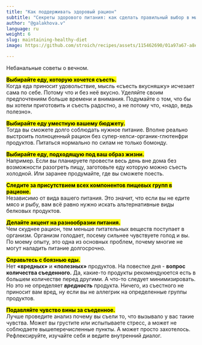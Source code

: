 ```yaml
---
title: "Как поддерживать здоровый рацион"
subtitle: "Секреты здорового питания: как сделать правильный выбор в мире продуктов"
author: "@galakhova.v"
language: ru
weight: 6
slug: maintaining-healthy-diet
image: https://github.com/stroich/recipes/assets/115462690/01a97a67-a8e6-478a-ad47-379e232744c9

---
```


Небанальные советы о вечном.

<mark>**Выбирайте еду, которую хочется съесть.**</mark>   
Когда еда приносит удовольствие, мысль «съесть вкусняшку» исчезает сама по себе. Потому что и без неё вкусно. Уделяйте своим предпочтениям больше времени и внимания. Подумайте о том, что бы вы хотели приготовить и съесть радостно, а не потому что, «надо, ведь полезно».

<mark>**Выбирайте еду уместную вашему бюджету.** </mark>   
Тогда вы сможете долго соблюдать нужное питание. Вполне реально выстроить полноценный рацион без супер-хелси-органик-глютенфри продуктов. Питаться нормально по силам не только бомонду.

<mark>**Выбирайте еду, подходящую под ваш образ жизни.**</mark>    
Например. Если вы планируете провести весь день вне дома без возможности разогреть пищу, заготовьте еду которую можно съесть холодной.
Или заранее продумайте, где вы сможете поесть.

<mark>**Следите за присутствием всех компонентов пищевых групп в рационе.**</mark>   
Независимо от вида вашего питания. Это значит, что если вы не едите мясо и рыбу, вам всё равно нужно искать альтернативные виды белковых продуктов.

<mark>**Делайте акцент на разнообразии питания.** </mark>    
Чем скуднее рацион, тем меньше питательных веществ поступает в организм. Организм голодает, посему сильнее чувствуете голод и вы.
По моему опыту, это одна из основных проблем, почему многие не могут наладить питание долгосрочно.

<mark>**Справьтесь с боязнью еды.**  </mark>    
Нет **«вредных»** и **«полезных»** продуктов. На повестке дня - **вопрос количества съеденного.** Да, какие-то продукты рекомендуюется есть
в большем количестве перед другими. А что-то следует минимизировать. Но это не определяет ***вредность*** продукта. Ничего, из съестного не приносит вам вред, ну если вы не аллегрик
на определенные группы продуктов.

<mark>**Подавляйте чувство вины за съеденное.** </mark>    
Лучше проведите анализ почему вы съели то, что вызывало у вас такие чувства. Может вы грустите или испытываете стресс, а может не соблюдаете вышеперечисленные пункты. А может просто захотелось. Рефлексируйте, изучайте себя и ведите внутренний диалог.
